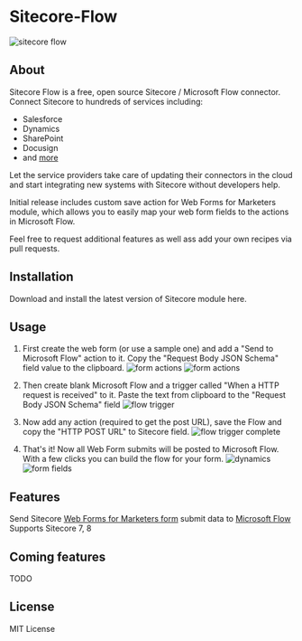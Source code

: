 # Sitecore-Flow
![sitecore flow](https://github.com/adoprog/Sitecore-Flow/raw/master/wiki/images/connectors.png|width=300)

## About
Sitecore Flow is a free, open source Sitecore / Microsoft Flow connector. 
Connect Sitecore to hundreds of services including:

* Salesforce
* Dynamics
* SharePoint
* Docusign
* and [more](https://flow.microsoft.com/en-us/connectors/)

Let the service providers take care of updating their connectors in the cloud and start integrating new systems with Sitecore without developers help.

Initial release includes custom save action for Web Forms for Marketers module, which allows you to easily map your web form fields to the actions in Microsoft Flow.

Feel free to request additional features as well  ass add your own recipes via pull requests.

## Installation

Download and install the latest version of Sitecore module here. 

## Usage

1. First create the web form (or use a sample one) and add a "Send to Microsoft Flow" action to it. Copy the "Request Body JSON Schema" field value to the clipboard.
![form actions](https://github.com/adoprog/Sitecore-Flow/raw/master/wiki/images/form%20actions.png)
![form actions](https://github.com/adoprog/Sitecore-Flow/raw/master/wiki/images/wffm_dialog.png)

2. Then create blank Microsoft Flow and a trigger called "When a HTTP request is received" to it. Paste the text from clipboard to the "Request Body JSON Schema" field
![flow trigger](https://github.com/adoprog/Sitecore-Flow/raw/master/wiki/images/flow%20trigger%20empty.png)

3. Now add any action (required to get the post URL), save the Flow and copy the "HTTP POST URL" to Sitecore field.
![flow trigger complete](https://github.com/adoprog/Sitecore-Flow/raw/master/wiki/images/flow%20trigger%20complete.png)

4. That's it! Now all Web Form submits will be posted to Microsoft Flow. With a few clicks you can build the flow for your form.
![dynamics](https://github.com/adoprog/Sitecore-Flow/raw/master/wiki/images/crm%20connector.png)
![form fields](https://github.com/adoprog/Sitecore-Flow/raw/master/wiki/images/form_fields.png)

## Features

Send Sitecore [Web Forms for Marketers form](https://doc.sitecore.net/web_forms_for_marketers) submit data to [Microsoft Flow](https://flow.microsoft.com/)
Supports Sitecore 7, 8

## Coming features
TODO

## License
MIT License
